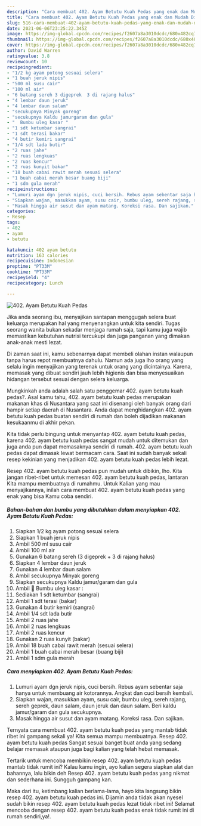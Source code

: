 ```yaml
---
description: "Cara membuat 402. Ayam Betutu Kuah Pedas yang enak dan Mudah Dibuat"
title: "Cara membuat 402. Ayam Betutu Kuah Pedas yang enak dan Mudah Dibuat"
slug: 516-cara-membuat-402-ayam-betutu-kuah-pedas-yang-enak-dan-mudah-dibuat
date: 2021-06-06T23:25:22.345Z
image: https://img-global.cpcdn.com/recipes/f2607a8a3010dcdc/680x482cq70/402-ayam-betutu-kuah-pedas-foto-resep-utama.jpg
thumbnail: https://img-global.cpcdn.com/recipes/f2607a8a3010dcdc/680x482cq70/402-ayam-betutu-kuah-pedas-foto-resep-utama.jpg
cover: https://img-global.cpcdn.com/recipes/f2607a8a3010dcdc/680x482cq70/402-ayam-betutu-kuah-pedas-foto-resep-utama.jpg
author: David Warren
ratingvalue: 3.8
reviewcount: 10
recipeingredient:
- "1/2 kg ayam potong sesuai selera"
- "1 buah jeruk nipis"
- "500 ml susu cair"
- "100 ml air"
- "6 batang sereh 3 digeprek  3 di rajang halus"
- "4 lembar daun jeruk"
- "4 lembar daun salam"
- "secukupnya Minyak goreng"
- "secukupnya Kaldu jamurgaram dan gula"
- "  Bumbu uleg kasar "
- "1 sdt ketumbar sangrai"
- "1 sdt terasi bakar"
- "4 butir kemiri sangrai"
- "1/4 sdt lada butir"
- "2 ruas jahe"
- "2 ruas lengkuas"
- "2 ruas kencur"
- "2 ruas kunyit bakar"
- "18 buah cabai rawit merah sesuai selera"
- "1 buah cabai merah besar buang biji"
- "1 sdm gula merah"
recipeinstructions:
- "Lumuri ayam dgn jeruk nipis, cuci bersih. Rebus ayam sebentar saja hanya untuk membuang air kotorannya. Angkat dan cuci bersih kembali."
- "Siapkan wajan, masukkan ayam, susu cair, bumbu uleg, sereh rajang, sereh geprek, daun salam, daun jeruk dan daun salam. Beri kaldu jamur/garam dan gula secukupnya."
- "Masak hingga air susut dan ayam matang. Koreksi rasa. Dan sajikan."
categories:
- Resep
tags:
- 402
- ayam
- betutu

katakunci: 402 ayam betutu 
nutrition: 163 calories
recipecuisine: Indonesian
preptime: "PT33M"
cooktime: "PT33M"
recipeyield: "4"
recipecategory: Lunch

---
```



![402. Ayam Betutu Kuah Pedas](https://img-global.cpcdn.com/recipes/f2607a8a3010dcdc/680x482cq70/402-ayam-betutu-kuah-pedas-foto-resep-utama.jpg)

Jika anda seorang ibu, menyajikan santapan menggugah selera buat keluarga merupakan hal yang menyenangkan untuk kita sendiri. Tugas seorang  wanita bukan sekadar menjaga rumah saja, tapi kamu juga wajib memastikan kebutuhan nutrisi tercukupi dan juga panganan yang dimakan anak-anak mesti lezat.

Di zaman  saat ini, kamu sebenarnya dapat membeli olahan instan walaupun tanpa harus repot membuatnya dahulu. Namun ada juga lho orang yang selalu ingin menyajikan yang terenak untuk orang yang dicintainya. Karena, memasak yang dibuat sendiri jauh lebih higienis dan bisa menyesuaikan hidangan tersebut sesuai dengan selera keluarga. 



Mungkinkah anda adalah salah satu penggemar 402. ayam betutu kuah pedas?. Asal kamu tahu, 402. ayam betutu kuah pedas merupakan makanan khas di Nusantara yang saat ini disenangi oleh banyak orang dari hampir setiap daerah di Nusantara. Anda dapat menghidangkan 402. ayam betutu kuah pedas buatan sendiri di rumah dan boleh dijadikan makanan kesukaanmu di akhir pekan.

Kita tidak perlu bingung untuk menyantap 402. ayam betutu kuah pedas, karena 402. ayam betutu kuah pedas sangat mudah untuk ditemukan dan juga anda pun dapat memasaknya sendiri di rumah. 402. ayam betutu kuah pedas dapat dimasak lewat bermacam cara. Saat ini sudah banyak sekali resep kekinian yang menjadikan 402. ayam betutu kuah pedas lebih lezat.

Resep 402. ayam betutu kuah pedas pun mudah untuk dibikin, lho. Kita jangan ribet-ribet untuk memesan 402. ayam betutu kuah pedas, lantaran Kita mampu membuatnya di rumahmu. Untuk Kalian yang mau menyajikannya, inilah cara membuat 402. ayam betutu kuah pedas yang enak yang bisa Kamu coba sendiri.

<!--inarticleads1-->

##### Bahan-bahan dan bumbu yang dibutuhkan dalam menyiapkan 402. Ayam Betutu Kuah Pedas:

1. Siapkan 1/2 kg ayam potong sesuai selera
1. Siapkan 1 buah jeruk nipis
1. Ambil 500 ml susu cair
1. Ambil 100 ml air
1. Gunakan 6 batang sereh (3 digeprek + 3 di rajang halus)
1. Siapkan 4 lembar daun jeruk
1. Gunakan 4 lembar daun salam
1. Ambil secukupnya Minyak goreng
1. Siapkan secukupnya Kaldu jamur/garam dan gula
1. Ambil  💮 Bumbu uleg kasar :
1. Sediakan 1 sdt ketumbar (sangrai)
1. Ambil 1 sdt terasi (bakar)
1. Gunakan 4 butir kemiri (sangrai)
1. Ambil 1/4 sdt lada butir
1. Ambil 2 ruas jahe
1. Ambil 2 ruas lengkuas
1. Ambil 2 ruas kencur
1. Gunakan 2 ruas kunyit (bakar)
1. Ambil 18 buah cabai rawit merah (sesuai selera)
1. Ambil 1 buah cabai merah besar (buang biji)
1. Ambil 1 sdm gula merah




<!--inarticleads2-->

##### Cara menyiapkan 402. Ayam Betutu Kuah Pedas:

1. Lumuri ayam dgn jeruk nipis, cuci bersih. Rebus ayam sebentar saja hanya untuk membuang air kotorannya. Angkat dan cuci bersih kembali.
1. Siapkan wajan, masukkan ayam, susu cair, bumbu uleg, sereh rajang, sereh geprek, daun salam, daun jeruk dan daun salam. Beri kaldu jamur/garam dan gula secukupnya.
1. Masak hingga air susut dan ayam matang. Koreksi rasa. Dan sajikan.




Ternyata cara membuat 402. ayam betutu kuah pedas yang mantab tidak ribet ini gampang sekali ya! Kita semua mampu membuatnya. Resep 402. ayam betutu kuah pedas Sangat sesuai banget buat anda yang sedang belajar memasak ataupun juga bagi kalian yang telah hebat memasak.

Tertarik untuk mencoba membikin resep 402. ayam betutu kuah pedas mantab tidak rumit ini? Kalau kamu ingin, ayo kalian segera siapkan alat dan bahannya, lalu bikin deh Resep 402. ayam betutu kuah pedas yang nikmat dan sederhana ini. Sungguh gampang kan. 

Maka dari itu, ketimbang kalian berlama-lama, hayo kita langsung bikin resep 402. ayam betutu kuah pedas ini. Dijamin anda tiidak akan nyesel sudah bikin resep 402. ayam betutu kuah pedas lezat tidak ribet ini! Selamat mencoba dengan resep 402. ayam betutu kuah pedas enak tidak rumit ini di rumah sendiri,ya!.


